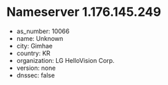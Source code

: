 # Nameserver 1.176.145.249

* as_number: 10066
* name: Unknown
* city: Gimhae
* country: KR
* organization: LG HelloVision Corp.
* version: none
* dnssec: false
